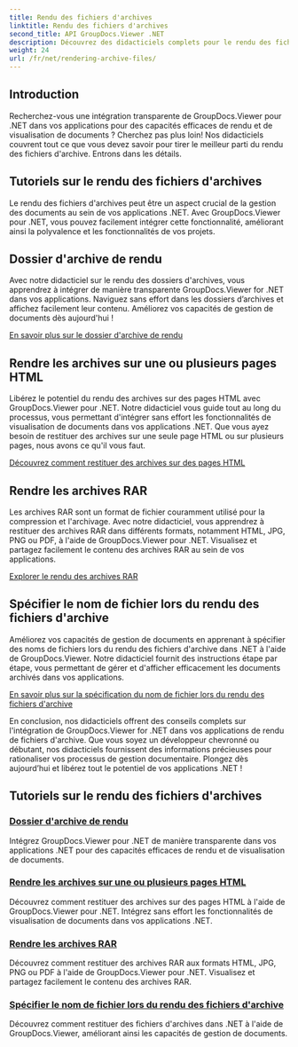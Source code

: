 ```yaml
---
title: Rendu des fichiers d'archives
linktitle: Rendu des fichiers d'archives
second_title: API GroupDocs.Viewer .NET
description: Découvrez des didacticiels complets pour le rendu des fichiers d'archives à l'aide de GroupDocs.Viewer pour .NET. Intégrez-vous de manière transparente et efficace à vos applications .NET.
weight: 24
url: /fr/net/rendering-archive-files/
---
```

## Introduction

Recherchez-vous une intégration transparente de GroupDocs.Viewer pour .NET dans vos applications pour des capacités efficaces de rendu et de visualisation de documents ? Cherchez pas plus loin! Nos didacticiels couvrent tout ce que vous devez savoir pour tirer le meilleur parti du rendu des fichiers d'archive. Entrons dans les détails.

## Tutoriels sur le rendu des fichiers d'archives

Le rendu des fichiers d'archives peut être un aspect crucial de la gestion des documents au sein de vos applications .NET. Avec GroupDocs.Viewer pour .NET, vous pouvez facilement intégrer cette fonctionnalité, améliorant ainsi la polyvalence et les fonctionnalités de vos projets.

## Dossier d'archive de rendu

Avec notre didacticiel sur le rendu des dossiers d'archives, vous apprendrez à intégrer de manière transparente GroupDocs.Viewer for .NET dans vos applications. Naviguez sans effort dans les dossiers d’archives et affichez facilement leur contenu. Améliorez vos capacités de gestion de documents dès aujourd'hui !

[En savoir plus sur le dossier d'archive de rendu](./render-archive-folder/)

## Rendre les archives sur une ou plusieurs pages HTML

Libérez le potentiel du rendu des archives sur des pages HTML avec GroupDocs.Viewer pour .NET. Notre didacticiel vous guide tout au long du processus, vous permettant d'intégrer sans effort les fonctionnalités de visualisation de documents dans vos applications .NET. Que vous ayez besoin de restituer des archives sur une seule page HTML ou sur plusieurs pages, nous avons ce qu'il vous faut.

[Découvrez comment restituer des archives sur des pages HTML](./render-archives-html/)

## Rendre les archives RAR

Les archives RAR sont un format de fichier couramment utilisé pour la compression et l'archivage. Avec notre didacticiel, vous apprendrez à restituer des archives RAR dans différents formats, notamment HTML, JPG, PNG ou PDF, à l'aide de GroupDocs.Viewer pour .NET. Visualisez et partagez facilement le contenu des archives RAR au sein de vos applications.

[Explorer le rendu des archives RAR](./render-rar/)

## Spécifier le nom de fichier lors du rendu des fichiers d'archive

Améliorez vos capacités de gestion de documents en apprenant à spécifier des noms de fichiers lors du rendu des fichiers d'archive dans .NET à l'aide de GroupDocs.Viewer. Notre didacticiel fournit des instructions étape par étape, vous permettant de gérer et d'afficher efficacement les documents archivés dans vos applications.

[En savoir plus sur la spécification du nom de fichier lors du rendu des fichiers d'archive](./specify-filename-render-archive/)

En conclusion, nos didacticiels offrent des conseils complets sur l'intégration de GroupDocs.Viewer for .NET dans vos applications de rendu de fichiers d'archive. Que vous soyez un développeur chevronné ou débutant, nos didacticiels fournissent des informations précieuses pour rationaliser vos processus de gestion documentaire. Plongez dès aujourd’hui et libérez tout le potentiel de vos applications .NET !
## Tutoriels sur le rendu des fichiers d'archives
### [Dossier d'archive de rendu](./render-archive-folder/)
Intégrez GroupDocs.Viewer pour .NET de manière transparente dans vos applications .NET pour des capacités efficaces de rendu et de visualisation de documents.
### [Rendre les archives sur une ou plusieurs pages HTML](./render-archives-html/)
Découvrez comment restituer des archives sur des pages HTML à l'aide de GroupDocs.Viewer pour .NET. Intégrez sans effort les fonctionnalités de visualisation de documents dans vos applications .NET.
### [Rendre les archives RAR](./render-rar/)
Découvrez comment restituer des archives RAR aux formats HTML, JPG, PNG ou PDF à l'aide de GroupDocs.Viewer pour .NET. Visualisez et partagez facilement le contenu des archives RAR.
### [Spécifier le nom de fichier lors du rendu des fichiers d'archive](./specify-filename-render-archive/)
Découvrez comment restituer des fichiers d'archives dans .NET à l'aide de GroupDocs.Viewer, améliorant ainsi les capacités de gestion de documents.